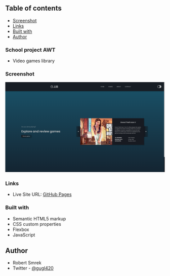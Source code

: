 ## Table of contents

- [Screenshot](#screenshot)
- [Links](#links)
- [Built with](#built-with)
- [Author](#author)

### School project AWT

- Video games library

### Screenshot

![Desktop view](screenshots/screenshot_2.png)

### Links

- Live Site URL: [GitHub Pages](https://bckslash.github.io/index.html)

### Built with

- Semantic HTML5 markup
- CSS custom properties
- Flexbox
- JavaScript

## Author

- Robert Smrek
- Twitter - [@gugl420](https://twitter.com/gugl420)
